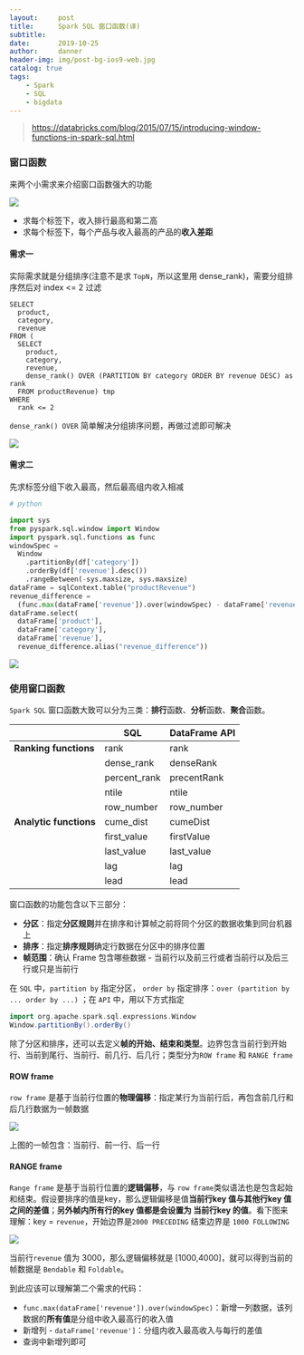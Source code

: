 ```yaml
---
layout:     post
title:      Spark SQL 窗口函数(译)
subtitle:  
date:       2019-10-25
author:     danner
header-img: img/post-bg-ios9-web.jpg
catalog: true
tags:
    - Spark
    - SQL
    - bigdata
---
```


>  https://databricks.com/blog/2015/07/15/introducing-window-functions-in-spark-sql.html 

### 窗口函数

来两个小需求来介绍窗口函数强大的功能

![](https://vendanner.github.io/img/SparkSQL/product_revenue.png)

- 求每个标签下，收入排行最高和第二高
- 求每个标签下，每个产品与收入最高的产品的**收入差距**

#### 需求一

实际需求就是分组排序(注意不是求 `TopN`，所以这里用 dense_rank)，需要分组排序然后对 index <= 2 过滤

```shell
SELECT
  product,
  category,
  revenue
FROM (
  SELECT
    product,
    category,
    revenue,
    dense_rank() OVER (PARTITION BY category ORDER BY revenue DESC) as rank
  FROM productRevenue) tmp
WHERE
  rank <= 2
```

`dense_rank() OVER` 简单解决分组排序问题，再做过滤即可解决

![](https://vendanner.github.io/img/SparkSQL/product_revenue_top2.png)

#### 需求二

先求标签分组下收入最高，然后最高组内收入相减

```python
# python

import sys
from pyspark.sql.window import Window
import pyspark.sql.functions as func
windowSpec = 
  Window 
    .partitionBy(df['category']) 
    .orderBy(df['revenue'].desc()) 
    .rangeBetween(-sys.maxsize, sys.maxsize)
dataFrame = sqlContext.table("productRevenue")
revenue_difference = 
  (func.max(dataFrame['revenue']).over(windowSpec) - dataFrame['revenue'])
dataFrame.select(
  dataFrame['product'],
  dataFrame['category'],
  dataFrame['revenue'],
  revenue_difference.alias("revenue_difference"))
```

![](https://vendanner.github.io/img/SparkSQL/product_revenue_diff.png)

### 使用窗口函数

`Spark SQL` 窗口函数大致可以分为三类：**排行**函数、**分析**函数、**聚合**函数。 

|                        | SQL          | DataFrame API |
| ---------------------- | ------------ | ------------- |
| **Ranking functions**  | rank         | rank          |
|                        | dense_rank   | denseRank     |
|                        | percent_rank | precentRank   |
|                        | ntile        | ntile         |
|                        | row_number   | row_number    |
| **Analytic functions** | cume_dist    | cumeDist      |
|                        | first_value  | firstValue    |
|                        | last_value   | last_value    |
|                        | lag          | lag           |
|                        | lead         | lead          |

窗口函数的功能包含以下三部分：

- **分区**：指定**分区规则**并在排序和计算帧之前将同个分区的数据收集到同台机器上
- **排序**：指定**排序规则**确定行数据在分区中的排序位置
- **帧范围**：确认 Frame 包含哪些数据 - 当前行以及前三行或者当前行以及后三行或只是当前行

在 `SQL` 中，`partition by` 指定分区， `order by` 指定排序：`over (partition by ... order by ...)` ；在 `API` 中，用以下方式指定

```scala
import org.apache.spark.sql.expressions.Window
Window.partitionBy().orderBy()
```

除了分区和排序，还可以去定义**帧的开始、结束和类型**。边界包含当前行到开始行、当前到尾行、当前行、前几行、后几行；类型分为`ROW frame` 和 `RANGE frame`

#### ROW frame

`row frame` 是基于当前行位置的**物理偏移**：指定某行为当前行后，再包含前几行和后几行数据为一帧数据

![](https://vendanner.github.io/img/SparkSQL/row_frame.png)

上图的一帧包含：当前行、前一行、后一行

#### RANGE frame

`Range frame` 是基于当前行位置的**逻辑偏移**，与 `row frame`类似语法也是包含起始和结束。假设要排序的值是key，那么逻辑偏移是值**当前行key 值与其他行key 值之间的差值**；**另外帧内所有行的key 值都是会设置为 当前行key 的值**。看下图来理解：key  = `revenue`，开始边界是` 2000 PRECEDING ` 结束边界是 ` 1000 FOLLOWING `

![](https://vendanner.github.io/img/SparkSQL/range_frame.png)

当前行`revenue` 值为 3000，那么逻辑偏移就是 [1000,4000]，就可以得到当前的帧数据是 `Bendable` 和 `Foldable`。

到此应该可以理解第二个需求的代码：

- `func.max(dataFrame['revenue']).over(windowSpec)`：新增一列数据，该列数据的**所有值**是分组中收入最高行的收入值
- 新增列 -  `dataFrame['revenue']`：分组内收入最高收入与每行的差值
- 查询中新增列即可

